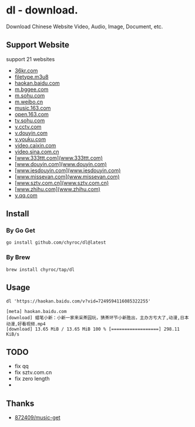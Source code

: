# dl - download.

Download Chinese Website Video, Audio, Image, Document, etc.

## Support Website

support 21 websites

- [36kr.com](36kr.com)
- [filetype.m3u8](filetype.m3u8)
- [haokan.baidu.com](haokan.baidu.com)
- [m.bggee.com](m.bggee.com)
- [m.sohu.com](m.sohu.com)
- [m.weibo.cn](m.weibo.cn)
- [music.163.com](music.163.com)
- [open.163.com](open.163.com)
- [tv.sohu.com](tv.sohu.com)
- [v.cctv.com](v.cctv.com)
- [v.douyin.com](v.douyin.com)
- [v.youku.com](v.youku.com)
- [video.caixin.com](video.caixin.com)
- [video.sina.com.cn](video.sina.com.cn)
- [www.333ttt.com](www.333ttt.com)
- [www.douyin.com](www.douyin.com)
- [www.iesdouyin.com](www.iesdouyin.com)
- [www.missevan.com](www.missevan.com)
- [www.sztv.com.cn](www.sztv.com.cn)
- [www.zhihu.com](www.zhihu.com)
- [y.qq.com](y.qq.com)

## Install

### By Go Get

```shell
go install github.com/chyroc/dl@latest
```

### By Brew

```shell
brew install chyroc/tap/dl
```

## Usage

```shell
dl 'https://haokan.baidu.com/v?vid=7249594116085322255'

[meta] haokan.baidu.com
[download] 蜡笔小新：小新一家来采茶园玩，猜茶环节小新胜出，主办方亏大了,动漫,日本动漫,好看视频.mp4
[download] 13.65 MiB / 13.65 MiB 100 % [==================] 298.11 KiB/s
```


## TODO

- fix qq
- fix sztv.com.cn
- fix zero length
- 

## Thanks

- [872409/music-get](https://github.com/872409/music-get)